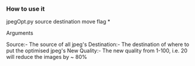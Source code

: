 ### How to use it
jpegOpt.py source destination move flag *

Arguments

Source:- The source of all jpeg's 
Destination:- The destination of where to put the optimised jpeg's
New Quality:- The new quality from 1-100, i.e. 20 will reduce the images by ~ 80%





